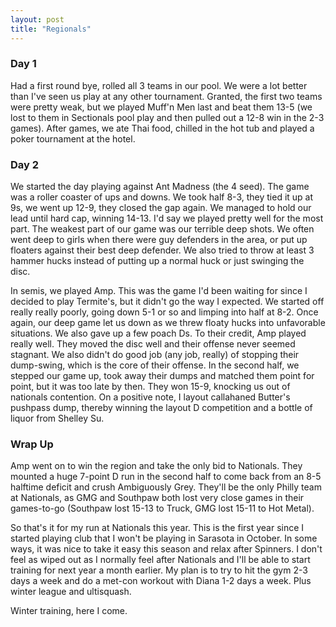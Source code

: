 ```yaml
---
layout: post
title: "Regionals"
---
```


### Day 1

Had a first round bye, rolled all 3 teams in our pool. We were a lot better than I've seen us play at any other tournament. Granted, the first two teams were pretty weak, but we played Muff'n Men last and beat them 13-5 (we lost to them in Sectionals pool play and then pulled out a 12-8 win in the 2-3 games). After games, we ate Thai food, chilled in the hot tub and played a poker tournament at the hotel.

### Day 2

We started the day playing against Ant Madness (the 4 seed). The game was a roller coaster of ups and downs. We took half 8-3, they tied it up at 9s, we went up 12-9, they closed the gap again. We managed to hold our lead until hard cap, winning 14-13. I'd say we played pretty well for the most part. The weakest part of our game was our terrible deep shots. We often went deep to girls when there were guy defenders in the area, or put up floaters against their best deep defender. We also tried to throw at least 3 hammer hucks instead of putting up a normal huck or just swinging the disc.

In semis, we played Amp. This was the game I'd been waiting for since I decided to play Termite's, but it didn't go the way I expected. We started off really really poorly, going down 5-1 or so and limping into half at 8-2. Once again, our deep game let us down as we threw floaty hucks into unfavorable situations. We also gave up a few poach Ds. To their credit, Amp played really well. They moved the disc well and their offense never seemed stagnant. We also didn't do good job (any job, really) of stopping their dump-swing, which is the core of their offense. In the second half, we stepped our game up, took away their dumps and matched them point for point, but it was too late by then. They won 15-9, knocking us out of nationals contention. On a positive note, I layout callahaned Butter's pushpass dump, thereby winning the layout D competition and a bottle of liquor from Shelley Su. 

### Wrap Up

Amp went on to win the region and take the only bid to Nationals. They mounted a huge 7-point D run in the second half to come back from an 8-5 halftime deficit and crush Ambiguously Grey. They'll be the only Philly team at Nationals, as GMG and Southpaw both lost very close games in their games-to-go (Southpaw lost 15-13 to Truck, GMG lost 15-11 to Hot Metal).

So that's it for my run at Nationals this year. This is the first year since I started playing club that I won't be playing in Sarasota in October. In some ways, it was nice to take it easy this season and relax after Spinners. I don't feel as wiped out as I normally feel after Nationals and I'll be able to start training for next year a month earlier. My plan is to try to hit the gym 2-3 days a week and do a met-con workout with Diana 1-2 days a week. Plus winter league and ultisquash. 

Winter training, here I come.
